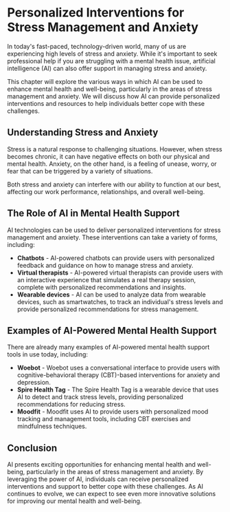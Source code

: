 # Personalized Interventions for Stress Management and Anxiety

In today's fast-paced, technology-driven world, many of us are experiencing high levels of stress and anxiety. While it's important to seek professional help if you are struggling with a mental health issue, artificial intelligence (AI) can also offer support in managing stress and anxiety.

This chapter will explore the various ways in which AI can be used to enhance mental health and well-being, particularly in the areas of stress management and anxiety. We will discuss how AI can provide personalized interventions and resources to help individuals better cope with these challenges.

Understanding Stress and Anxiety
--------------------------------

Stress is a natural response to challenging situations. However, when stress becomes chronic, it can have negative effects on both our physical and mental health. Anxiety, on the other hand, is a feeling of unease, worry, or fear that can be triggered by a variety of situations.

Both stress and anxiety can interfere with our ability to function at our best, affecting our work performance, relationships, and overall well-being.

The Role of AI in Mental Health Support
---------------------------------------

AI technologies can be used to deliver personalized interventions for stress management and anxiety. These interventions can take a variety of forms, including:

* **Chatbots** - AI-powered chatbots can provide users with personalized feedback and guidance on how to manage stress and anxiety.
* **Virtual therapists** - AI-powered virtual therapists can provide users with an interactive experience that simulates a real therapy session, complete with personalized recommendations and insights.
* **Wearable devices** - AI can be used to analyze data from wearable devices, such as smartwatches, to track an individual's stress levels and provide personalized recommendations for stress management.

Examples of AI-Powered Mental Health Support
--------------------------------------------

There are already many examples of AI-powered mental health support tools in use today, including:

* **Woebot** - Woebot uses a conversational interface to provide users with cognitive-behavioral therapy (CBT)-based interventions for anxiety and depression.
* **Spire Health Tag** - The Spire Health Tag is a wearable device that uses AI to detect and track stress levels, providing personalized recommendations for reducing stress.
* **Moodfit** - Moodfit uses AI to provide users with personalized mood tracking and management tools, including CBT exercises and mindfulness techniques.

Conclusion
----------

AI presents exciting opportunities for enhancing mental health and well-being, particularly in the areas of stress management and anxiety. By leveraging the power of AI, individuals can receive personalized interventions and support to better cope with these challenges. As AI continues to evolve, we can expect to see even more innovative solutions for improving our mental health and well-being.
